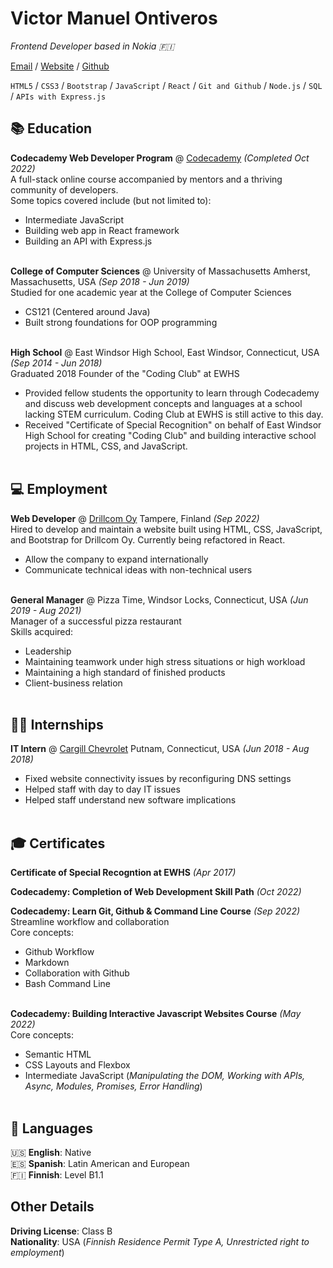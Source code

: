 # Victor Manuel Ontiveros

_Frontend Developer based in Nokia 🇫🇮_ <br>

[Email](mailto:vontiverosewhs@gmail.com) / [Website](https://vicontiveros00.github.io/) / [Github](https://github.com/vicontiveros00)

`HTML5` / `CSS3` / `Bootstrap` / `JavaScript` / `React` / `Git and Github` / `Node.js` / `SQL` / `APIs with Express.js`

## 📚 Education

**Codecademy Web Developer Program** @ [Codecademy](https://www.codecademy.com/) _(Completed Oct 2022)_ <br>
A full-stack online course accompanied by mentors and a thriving community of developers.<br>
Some topics covered include (but not limited to):
  - Intermediate JavaScript
  - Building web app in React framework
  - Building an API with Express.js
<br><br>

**College of Computer Sciences** @ University of Massachusetts Amherst, Massachusetts, USA _(Sep 2018 - Jun 2019)_ <br>
Studied for one academic year at the College of Computer Sciences
  - CS121 (Centered around Java)
  - Built strong foundations for OOP programming
<br><br>

**High School** @ East Windsor High School, East Windsor, Connecticut, USA _(Sep 2014 - Jun 2018)_ <br>
Graduated 2018
Founder of the "Coding Club" at EWHS
  - Provided fellow students the opportunity to learn through Codecademy and discuss web development concepts and languages at a school lacking STEM curriculum. Coding Club at EWHS is still active to this day.
  - Received "Certificate of Special Recognition" on behalf of East Windsor High School for creating "Coding Club" and building interactive school projects in HTML, CSS, and JavaScript.
<br><br>

## 💻 Employment 

**Web Developer** @ [Drillcom Oy](https://www.drillcom.fi/) Tampere, Finland _(Sep 2022)_ <br>
Hired to develop and maintain a website built using HTML, CSS, JavaScript, and
Bootstrap for Drillcom Oy. Currently being refactored in React.
  - Allow the company to expand internationally
  - Communicate technical ideas with non-technical users
<br><br>

**General Manager** @ Pizza Time, Windsor Locks, Connecticut, USA _(Jun 2019 - Aug 2021)_ <br>
Manager of a successful pizza restaurant<br>
Skills acquired:
  - Leadership
  - Maintaining teamwork under high stress situations or high workload
  - Maintaining a high standard of finished products
  - Client-business relation
<br><br>

## 🙋‍♂️ Internships

**IT Intern** @ [Cargill Chevrolet](https://www.cargillchev.com/) Putnam, Connecticut, USA _(Jun 2018 - Aug 2018)_ <br>
  - Fixed website connectivity issues by reconfiguring DNS settings
  - Helped staff with day to day IT issues
  - Helped staff understand new software implications
<br><br>

## 🎓 Certificates

**Certificate of Special Recogntion at EWHS** _(Apr 2017)_ <br>

**Codecademy: Completion of Web Development Skill Path** _(Oct 2022)_ <br>

**Codecademy: Learn Git, Github & Command Line Course** _(Sep 2022)_ <br>
Streamline workflow and collaboration<br>
Core concepts:
  - Github Workflow
  - Markdown
  - Collaboration with Github
  - Bash Command Line
<br><br>

**Codecademy: Building Interactive Javascript Websites Course** _(May 2022)_ <br>
Core concepts:
  - Semantic HTML
  - CSS Layouts and Flexbox
  - Intermediate JavaScript (_Manipulating the DOM, Working with APIs, Async, Modules, Promises, Error Handling_)
<br><br>

## 💬 Languages

🇺🇸 **English**: Native <br>
🇪🇸 **Spanish**: Latin American and European <br>
🇫🇮 **Finnish**: Level B1.1<br>

## Other Details

**Driving License**: Class B <br>
**Nationality**: USA (_Finnish Residence Permit Type A, Unrestricted right to employment_)
<br><br>